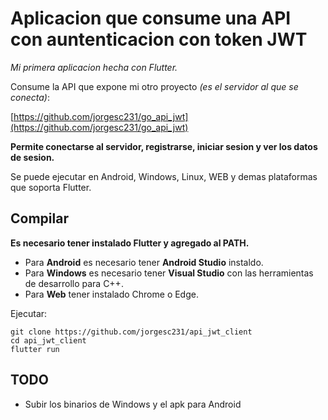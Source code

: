 # Aplicacion que consume una API con auntenticacion con token JWT

*Mi primera aplicacion hecha con Flutter.*

Consume la API que expone mi otro proyecto *(es el servidor al que se conecta)*:

[https://github.com/jorgesc231/go_api_jwt](https://github.com/jorgesc231/go_api_jwt)


**Permite conectarse al servidor, registrarse, iniciar sesion y ver los datos de sesion.**


Se puede ejecutar en Android, Windows, Linux, WEB y demas plataformas que soporta Flutter.


## Compilar


**Es necesario tener instalado Flutter y agregado al PATH.**

- Para **Android** es necesario tener **Android Studio** instaldo.
- Para **Windows** es necesario tener **Visual Studio** con las herramientas de desarrollo para C++.
- Para **Web** tener instalado Chrome o Edge.

Ejecutar:

```
git clone https://github.com/jorgesc231/api_jwt_client
cd api_jwt_client
flutter run
```


## TODO

- Subir los binarios de Windows y el apk para Android
